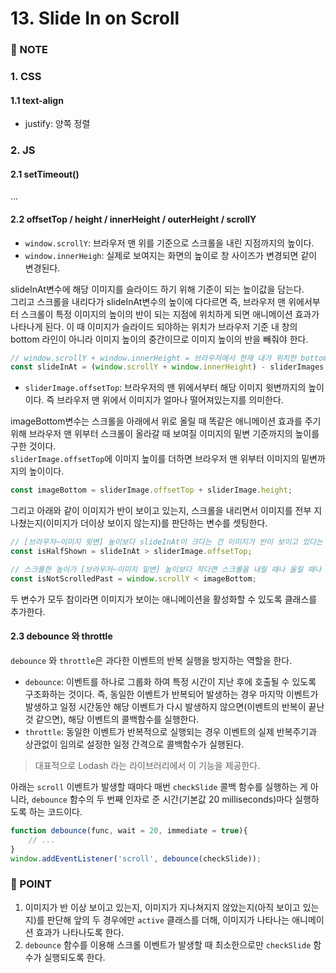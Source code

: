# 13. Slide In on Scroll


### :pencil: NOTE
### 1. CSS
#### 1.1 text-align
- justify: 양쪽 정렬


### 2. JS
#### 2.1 setTimeout()
...

#### 2.2 offsetTop / height / innerHeight / outerHeight / scrollY 
- `window.scrollY`: 브라우저 맨 위를 기준으로 스크롤을 내린 지점까지의 높이다.
- `window.innerHeigh`: 실제로 보여지는 화면의 높이로 창 사이즈가 변경되면 같이 변경된다.     

slideInAt변수에 해당 이미지를 슬라이드 하기 위해 기준이 되는 높이값을 담는다.   
그리고 스크롤을 내리다가 slideInAt변수의 높이에 다다르면 즉, 브라우저 맨 위에서부터 스크롤이 특정 이미지의 높이의 반이 되는 지점에 위치하게 되면 애니메이션 효과가 나타나게 된다. 
이 때 이미지가 슬라이드 되야하는 위치가 브라우저 기준 내 창의 bottom 라인이 아니라 이미지 높이의 중간이므로 이미지 높이의 반을 빼줘야 한다.   

```javascript
// window.scrollY + window.innerHeight = 브라우저에서 현재 내가 위치한 bottom line
const slideInAt = (window.scrollY + window.innerHeight) - sliderImages.height / 2;
```
 
- `sliderImage.offsetTop`: 브라우저의 맨 위에서부터 해당 이미지 윗변까지의 높이이다. 즉 브라우저 맨 위에서 이미지가 얼마나 떨어져있는지를 의미한다.

imageBottom변수는 스크롤을 아래에서 위로 올릴 때 똑같은 애니메이션 효과를 주기 위해 브라우저 맨 위부터 스크롤이 올라갈 때 보여질 이미지의 밑변 기준까지의 높이를 구한 것이다.   
`sliderImage.offsetTop`에 이미지 높이를 더하면 브라우저 맨 위부터 이미지의 밑변까지의 높이이다.  

```javascript
const imageBottom = sliderImage.offsetTop + sliderImage.height;
```


그리고 아래와 같이 이미지가 반이 보이고 있는지, 스크롤을 내리면서 이미지를 전부 지나쳤는지(이미지가 더이상 보이지 않는지)를 판단하는 변수를 셋팅한다.  

```javascript
// [브라우저~이미지 윗변] 높이보다 slideInAt이 크다는 건 이미지가 반이 보이고 있다는 의미!
const isHalfShown = slideInAt > sliderImage.offsetTop;

// 스크롤한 높이가 [브라우저~이미지 밑변] 높이보다 작다면 스크롤을 내릴 때나 올릴 때나 동일하게 아직 이미지가 보이고 있다는 의미! 
const isNotScrolledPast = window.scrollY < imageBottom; 
```

두 변수가 모두 참이라면 이미지가 보이는 애니메이션을 활성화할 수 있도록 클래스를 추가한다. 



#### 2.3 debounce 와 throttle
`debounce` 와 `throttle`은 과다한 이벤트의 반복 실행을 방지하는 역할을 한다.  
- `debounce`: 이벤트를 하나로 그룹화 하여 특정 시간이 지난 후에 호출될 수 있도록 구조화하는 것이다. 즉, 동일한 이벤트가 반복되어 발생하는 경우 마지막 이벤트가 발생하고 일정 시간동안 해당 이벤트가 다시 발생하지 않으면(이벤트의 반복이 끝난 것 같으면), 해당 이벤트의 콜백함수를 실행한다.
- `throttle`: 동일한 이벤트가 반복적으로 실행되는 경우 이벤트의 실제 반복주기과 상관없이 임의로 설정한 일정 간격으로 콜백함수가 실행된다. 

> 대표적으로 Lodash 라는 라이브러리에서 이 기능을 제공한다.


아래는 `scroll` 이벤트가 발생할 때마다 매번 `checkSlide` 콜백 함수를 실행하는 게 아니라, `debounce` 함수의 두 번째 인자로 준 시간(기본값 20 milliseconds)마다 실행하도록 하는 코드이다.   

```javascript
function debounce(func, wait = 20, immediate = true){
	// ...
}
window.addEventListener('scroll', debounce(checkSlide));
```





### 🐧 POINT
1. 이미지가 반 이상 보이고 있는지, 이미지가 지나쳐지지 않았는지(아직 보이고 있는지)를 판단해 앞의 두 경우에만 `active` 클래스를 더해, 이미지가 나타나는 애니메이션 효과가 나타나도록 한다. 
2. `debounce` 함수를 이용해 스크롤 이벤트가 발생할 때 최소한으로만 `checkSlide` 함수가 실행되도록 한다. 